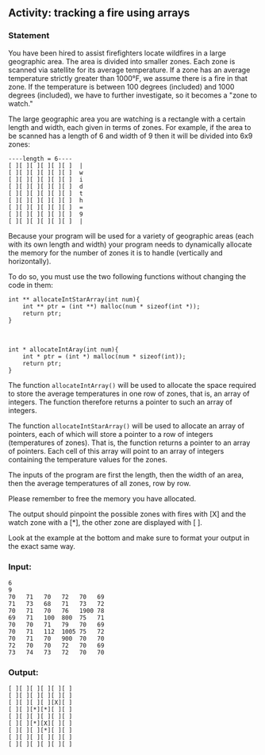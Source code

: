 ## Activity: tracking a fire using arrays

### Statement

You have been hired to assist firefighters locate wildfires in a large geographic area. The area is divided into smaller zones. Each zone is scanned via satellite for its average temperature. If a zone has an average temperature strictly greater than 1000°F, we assume there is a fire in that zone. If the temperature is between 100 degrees (included) and 1000 degrees (included), we have to further investigate, so it becomes a "zone to watch."

The large geographic area you are watching is a rectangle with a certain length and width, each given in terms of zones. For example, if the area to be scanned  has a length of 6 and width of 9 then it will be divided into 6x9 zones:

    ----length = 6----
    [ ][ ][ ][ ][ ][ ]  |
    [ ][ ][ ][ ][ ][ ]  w
    [ ][ ][ ][ ][ ][ ]  i
    [ ][ ][ ][ ][ ][ ]  d
    [ ][ ][ ][ ][ ][ ]  t
    [ ][ ][ ][ ][ ][ ]  h
    [ ][ ][ ][ ][ ][ ]  =
    [ ][ ][ ][ ][ ][ ]  9
    [ ][ ][ ][ ][ ][ ]  |

Because your program will be used for a variety of geographic areas (each with its own length and width) your program needs to dynamically allocate the memory for the number of zones it is to handle (vertically and horizontally).

To do so, you must use the two following functions without changing the code in them:

    int ** allocateIntStarArray(int num){
        int ** ptr = (int **) malloc(num * sizeof(int *));
        return ptr;
    }
    
</br>

    int * allocateIntAray(int num){
        int * ptr = (int *) malloc(num * sizeof(int));
        return ptr;
    }

The function ```allocateIntArray()``` will be used to allocate the space required to store the average temperatures in one row of zones, that is, an array of integers. The function therefore returns a pointer to such an array of integers.

The function ```allocateIntStarArray()``` will be used to allocate an array of pointers, each of which will store a pointer to a row of integers (temperatures of zones). That is, the function returns a pointer to an array of pointers. Each cell of this array will point to an array of integers containing the temperature values for the zones.

The inputs of the program are first the length, then the width of an area, then the average temperatures of all zones, row by row.

Please remember to free the memory you have allocated.

The output should pinpoint the possible zones with fires with [X] and the watch zone with a [*], the other zone are displayed with [ ].

Look at the example at the bottom and make sure to format your output in the exact same way.

### Input:
    6
    9
    70   71   70   72   70   69
    71   73   68   71   73   72
    70   71   70   76   1900 78
    69   71   100  800  75   71
    70   70   71   79   70   69
    70   71   112  1005 75   72
    70   71   70   900  70   70
    72   70   70   72   70   69
    73   74   73   72   70   70
    
### Output:
    [ ][ ][ ][ ][ ][ ]
    [ ][ ][ ][ ][ ][ ]
    [ ][ ][ ][ ][X][ ]
    [ ][ ][*][*][ ][ ]
    [ ][ ][ ][ ][ ][ ]
    [ ][ ][*][X][ ][ ]
    [ ][ ][ ][*][ ][ ]
    [ ][ ][ ][ ][ ][ ]
    [ ][ ][ ][ ][ ][ ]
